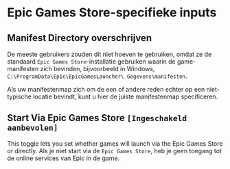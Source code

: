 # Epic Games Store-specifieke inputs

## Manifest Directory overschrijven

De meeste gebruikers zouden dit niet hoeven te gebruiken, omdat ze de standaard `Epic Games Store`-installatie gebruiken waarin de game-manifesten zich bevinden, bijvoorbeeld in Windows, `C:\ProgramData\Epic\EpicGamesLauncher\ Gegevens\manifesten`.

Als uw manifestenmap zich om de een of andere reden echter op een niet-typische locatie bevindt, kunt u hier de juiste manifestenmap specificeren.

## Start Via Epic Games Store `[Ingeschakeld aanbevolen]`

This toggle lets you set whether games will launch via the Epic Games Store or directly. Als je niet start via de `Epic Games Store`, heb je geen toegang tot de online services van Epic in de game.
